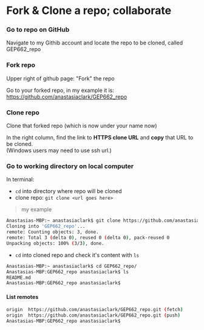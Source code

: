 # Fork & Clone a repo; collaborate

### Go to repo on GitHub
Navigate to my Githib account and locate the repo to be cloned, called GEP662_repo

### Fork repo
Upper right of github page:  "Fork" the repo

Go to your forked repo, in my example it is: https://github.com/anastasiaclark/GEP662_repo
 
### Clone repo
Clone that forked repo (which is now under your name now)

In the right column, find the link to **HTTPS clone URL** and **copy** that URL to be cloned.  
(Windows users may need to use ssh url.)  

### Go to working directory on local computer

In terminal: 
* `cd` into directory where repo will be cloned
* clone repo:   `git clone <url goes here>`

>my example
 ```bash
 Anastasias-MBP:~ anastasiaclark$ git clone https://github.com/anastasiaclark/GEP662_repo.git
Cloning into 'GEP662_repo'...
remote: Counting objects: 3, done.
remote: Total 3 (delta 0), reused 0 (delta 0), pack-reused 0
Unpacking objects: 100% (3/3), done.
```
* `cd` into cloned repo and check it's content with `ls`

```bash
Anastasias-MBP:~ anastasiaclark$ cd GEP662_repo/
Anastasias-MBP:GEP662_repo anastasiaclark$ ls
README.md
Anastasias-MBP:GEP662_repo anastasiaclark$
```

#### List remotes
```bash
origin	https://github.com/anastasiaclark/GEP662_repo.git (fetch)
origin	https://github.com/anastasiaclark/GEP662_repo.git (push)
Anastasias-MBP:GEP662_repo anastasiaclark$
```

